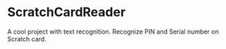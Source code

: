 # ScratchCardReader

A cool project with text recognition. Recognize PIN and Serial number on Scratch card.
